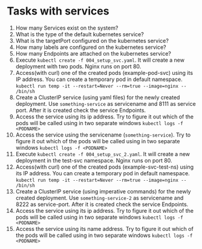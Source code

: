 # Tasks with services

1. How many Services exist on the system?
2. What is the type of the default kubernetes service?
3. What is the targetPort configured on the kubernetes service?
4. How many labels are configured on the kubernetes service?
5. How many Endpoints are attached on the kubernetes service?
6. Execute `kubectl create -f 004_setup_svc.yaml`. It will create a new deployment with two pods. Nginx runs on port 80.
7. Access(with curl) one of the created pods (example-pod-svc) using its IP address.
   You can create a temporary pod in default namespace.
   `kubectl run temp -it --restart=Never --rm=true --image=nginx -- /bin/sh`
8. Create a ClusterIP service (using yaml files) for the newly created deployment. Use `something-service` as servicename and 8111 as service port. After it is created check the service Endpoints.
9. Access the service using its ip address. Try to figure it out which of the pods will be called using in two separate windows
   `kubectl logs -f <PODNAME>`
10. Access the service using the servicename (`something-service`). Try to figure it out which of the pods will be called using in two separate windows
    `kubectl logs -f <PODNAME>`
11. Execute `kubectl create -f 004_setup_svc_2.yaml`. It will create a new deployment in the test-svc namespace. Nginx runs on port 80.
12. Access(with curl) one of the created pods (example-svc-test-ns) using its IP address.
    You can create a temporary pod in default namespace.
    `kubectl run temp -it --restart=Never --rm=true --image=nginx -- /bin/sh`
13. Create a ClusterIP service (using imperative commands) for the newly created deployment. Use `something-service-2` as servicename and 8222 as service-port. After it is created check the service Endpoints.
14. Access the service using its ip address. Try to figure it out which of the pods will be called using in two separate windows
    `kubectl logs -f <PODNAME>`
15. Access the service using its name address. Try to figure it out which of the pods will be called using in two separate windows
    `kubectl logs -f <PODNAME>`
